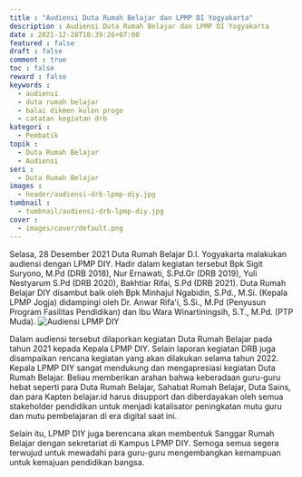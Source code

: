 ```yaml
---
title : "Audiensi Duta Rumah Belajar dan LPMP DI Yogyakarta"
description : Audiensi Duta Rumah Belajar dan LPMP DI Yogyakarta
date : 2021-12-28T18:39:26+07:00
featured : false
draft : false
comment : true
toc : false
reward : false
keywords : 
  - audiensi
  - duta rumah belajar
  - balai dikmen kulon progo
  - catatan kegiatan drb
kategori : 
  - Pembatik
topik :
  - Duta Rumah Belajar
  - Audiensi
seri : 
  - Duta Rumah Belajar
images : 
  - header/audiensi-drb-lpmp-diy.jpg
tumbnail :
  - tumbnail/audiensi-drb-lpmp-diy.jpg
cover : 
  - images/cover/default.png
---
```


Selasa, 28 Desember 2021 Duta Rumah Belajar D.I. Yogyakarta malakukan audiensi dengan LPMP DIY. Hadir dalam kegiatan tersebut Bpk Sigit Suryono, M.Pd (DRB 2018), Nur Ernawati, S.Pd.Gr (DRB 2019), Yuli Nestyarum S.Pd (DRB 2020), Bakhtiar Rifai, S.Pd (DRB 2021). Duta Rumah Belajar DIY disambut baik oleh Bpk Minhajul Ngabidin, S.Pd., M.Si. (Kepala LPMP Jogja) didampingi oleh Dr. Anwar Rifa'i, S.Si., M.Pd (Penyusun Program Fasilitas Pendidikan) dan Ibu Wara Winartiningsih, S.T., M.Pd. (PTP Muda). 
![Audiensi LPMP DIY](/images/drb21/audiensi-lpmp-diy.jpg)

Dalam audiensi tersebut dilaporkan kegiatan Duta Rumah Belajar pada tahun 2021 kepada Kepala LPMP DIY. Selain laporan kegiatan DRB juga disampaikan rencana kegiatan yang akan dilakukan selama tahun 2022. Kepala LPMP DIY sangat mendukung dan mengapresiasi kegiatan Duta Rumah Belajar. Beliau memberikan arahan bahwa keberadaan guru-guru hebat seperti para Duta Rumah Belajar, Sahabat Rumah Belajar, Duta Sains, dan para Kapten belajar.id harus disupport dan diberdayakan oleh semua stakeholder pendidikan untuk menjadi katalisator peningkatan mutu guru dan mutu pembelajaran di era digital saat ini. 

Selain itu, LPMP DIY juga berencana akan membentuk Sanggar Rumah Belajar dengan sekretariat di Kampus LPMP DIY. Semoga semua segera terwujud untuk mewadahi para guru-guru mengembangkan kemampuan untuk kemajuan pendidikan bangsa. 